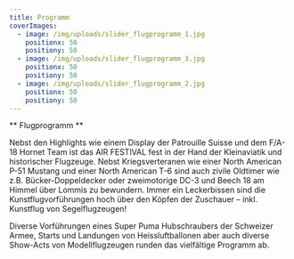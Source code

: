 ```yaml
---
title: Programm
coverImages:
  - image: /img/uploads/slider_flugprogramm_1.jpg
    positionx: 50
    positiony: 50
  - image: /img/uploads/slider_flugprogramm_3.jpg
    positionx: 50
    positiony: 50
  - image: /img/uploads/slider_flugprogramm_2.jpg
    positionx: 50
    positiony: 50
---
```

** Flugprogramm **

Nebst den Highlights wie einem Display der Patrouille Suisse und dem F/A-18
Hornet Team ist das AIR FESTIVAL fest in der Hand der Kleinaviatik und
historischer Flugzeuge. Nebst Kriegsverteranen wie einer North American P-51
Mustang und einer North American T-6 sind auch zivile Oldtimer wie z.B.
Bücker-Doppeldecker oder zweimotorige DC-3 und Beech 18 am Himmel über Lommis
zu bewundern. Immer ein Leckerbissen sind die Kunstflugvorführungen hoch über
den Köpfen der Zuschauer – inkl. Kunstflug von Segelflugzeugen!


Diverse Vorführungen eines Super Puma Hubschraubers der Schweizer Armee,
Starts und Landungen von Heissluftballonen aber auch diverse Show-Acts von
Modellflugzeugen runden das vielfältige Programm ab.
